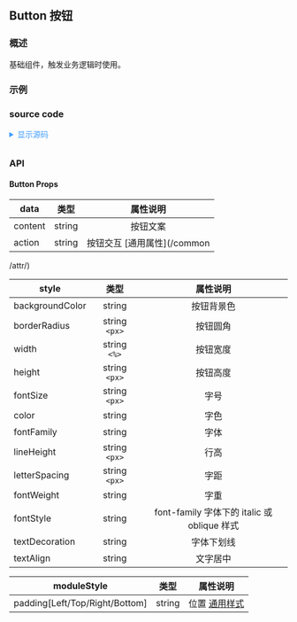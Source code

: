 ## Button 按钮


### 概述
基础组件，触发业务逻辑时使用。

### 示例

<template>
    <div>
        <hd-button :eleData="$mock.button"></hd-button>
    </div>
</template>

### source code

<details>
    <summary style="outline: none; color: #409eff; margin: 10px 0;">显示源码</summary>

```vue
<template>
    <div>
        <hd-button :eleData="button"></hd-button>
    </div>
</template>

<script>
export default {
    data() {
        return {
            button: {
                property: {
                    basic: { name: "元素名称" },
                    data: {
                        content: "按钮",
                        action: {
                            type: 0,
                            value: "http://www.baidu.com"
                        }
                    },
                    style: {
                        backgroundColor: "rgba(7, 193, 96, 1)",
                        fontSize: "16px",
                        color: "rgba(255, 255, 255, 1)",
                        textAlign: "center",
                        width: "100%",
                        borderRadius: "4px",
                        fontFamily: "Helvetica"
                    },
                    moduleStyle: {
                        paddingBottom: "10px",
                        paddingTop: "10px"
                    }
                }
            }
        }
    }
}
</script>
```

</details>


### API

#### Button Props

 data      | 类型      |  属性说明
 -------- | :-----------:| :-----------:
 content     | string  | 按钮文案  
 action     |  string  | 按钮交互 [通用属性](/common
 /attr/)

 style      | 类型      |  属性说明
 -------- | :-----------:| :-----------:
 backgroundColor     | string  | 按钮背景色  
 borderRadius     | string `<px>` | 按钮圆角  
 width     | string `<%>` | 按钮宽度  
 height     | string `<px>` | 按钮高度  
 fontSize     |string `<px>` | 字号  
 color     | string  | 字色  
 fontFamily     | string  | 字体  
 lineHeight     | string `<px>` | 行高  
 letterSpacing     | string `<px>` | 字距  
 fontWeight     | string  | 字重  
 fontStyle     |  string  | font-family 字体下的 italic 或 oblique 样式  
 textDecoration     |  string  | 字体下划线  
 textAlign     |  string  | 文字居中  


 moduleStyle      | 类型      |  属性说明
 -------- | :-----------:| :-----------:
 padding[Left/Top/Right/Bottom]     |  string  | 位置 [通用样式](/common/style/)    
